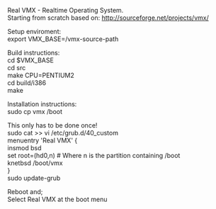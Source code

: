 Real VMX  - Realtime Operating System.  
Starting from scratch based on: http://sourceforge.net/projects/vmx/  
   
Setup enviroment:  
	export VMX_BASE=/vmx-source-path  
   
Build instructions:  
    cd $VMX_BASE  
    cd src  
    make CPU=PENTIUM2  
    cd build/i386  
    make  
   
Installation instructions:  
    sudo cp vmx /boot   
   
This only has to be done once!  
    sudo cat >> vi /etc/grub.d/40_custom   
    menuentry 'Real VMX' {  
        insmod bsd  
        set root=(hd0,n)       # Where n is the partition containing /boot  
        knetbsd /boot/vmx  
    }  
    sudo update-grub  
   
Reboot and;  
Select Real VMX at the boot menu  

